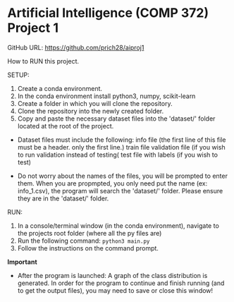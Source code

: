 # Artificial Intelligence (COMP 372) Project 1
GitHub URL: https://github.com/prich28/aiproj1

How to RUN this project.

SETUP:
1. Create a conda environment.
2. In the conda environment install python3, numpy, scikit-learn
3. Create a folder in which you will clone the repository.
4. Clone the repository into the newly created folder.
5. Copy and paste the necessary dataset files into the 'dataset/' folder located at the root of the project.

* Dataset files must include the following:
info file (the first line of this file must be a header. only the first line.)
train file
validation file (if you wish to run validation instead of testing(
test file with labels (if you wish to test)

* Do not worry about the names of the files, you will be prompted to enter them.
When you are propmpted, you only need put the name (ex: info_1.csv), the program will search the 'dataset/' folder.
Please ensure they are in the 'dataset/' folder.



RUN:
1. In a console/terminal window (in the conda environment), navigate to the projects root folder (where all the py files are)
2. Run the following command: `python3 main.py`
3. Follow the instructions on the command prompt.


**Important**
* After the program is launched:
A graph of the class distribution is generated.
In order for the program to continue and finish running (and to get the output files), you may need to save or close this window!

